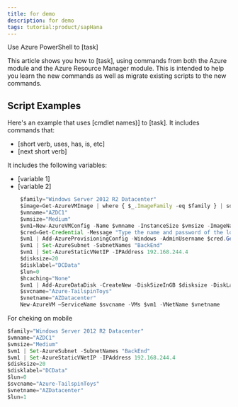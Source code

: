 ```yaml
---
title: for demo
description: for demo
tags: tutorial:product/sapHana
---
```


Use Azure PowerShell to [task]

This article shows you how to [task], using commands from both the Azure module and the Azure Resource Manager module. This is intended to help you learn the new commands as well as migrate existing scripts to the new commands.

## Script Examples

Here's an example that uses [cmdlet names)] to [task]. It includes commands that:

- [short verb, uses, has, is, etc]
- [next short verb] 

 It includes the following variables:

- [variable 1]
- [variable 2]

```javascript
	$family="Windows Server 2012 R2 Datacenter"
	$image=Get-AzureVMImage | where { $_.ImageFamily -eq $family } | sort PublishedDate -Descending | select -ExpandProperty ImageName -First 1
	$vmname="AZDC1"
	$vmsize="Medium"
	$vm1=New-AzureVMConfig -Name $vmname -InstanceSize $vmsize -ImageName $image
	$cred=Get-Credential -Message "Type the name and password of the local administrator account."
	$vm1 | Add-AzureProvisioningConfig -Windows -AdminUsername $cred.GetNetworkCredential().Username -Password $cred.GetNetworkCredential().Password
	$vm1 | Set-AzureSubnet -SubnetNames "BackEnd"
	$vm1 | Set-AzureStaticVNetIP -IPAddress 192.168.244.4
	$disksize=20
	$disklabel="DCData"
	$lun=0
	$hcaching="None"
	$vm1 | Add-AzureDataDisk -CreateNew -DiskSizeInGB $disksize -DiskLabel $disklabel -LUN $lun -HostCaching $hcaching
	$svcname="Azure-TailspinToys"
	$vnetname="AZDatacenter"
	New-AzureVM –ServiceName $svcname -VMs $vm1 -VNetName $vnetname
``` 
For cheking on mobile
```javascript
$family="Windows Server 2012 R2 Datacenter"
$vmname="AZDC1"
$vmsize="Medium"
$vm1 | Set-AzureSubnet -SubnetNames "BackEnd"
$vm1 | Set-AzureStaticVNetIP -IPAddress 192.168.244.4
$disksize=20
$disklabel="DCData"
$lun=0
$svcname="Azure-TailspinToys"
$vnetname="AZDatacenter"
$lun=1
``` 
